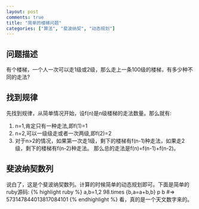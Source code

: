 ```yaml
---
layout: post
comments: true
title: "简单的楼梯问题"
categories: ["算法", "斐波纳契", "动态规划"]
---
```


## 问题描述
有个楼梯，一个人一次可以走1级或2级，那么走上一条100级的楼梯，有多少种不同的走法?

## 找到规律 
先找到规律，从简单情况开始，设f(n)是n级楼梯的走法数量。那么就有:

1. n=1,肯定只有一种走法,即f(1)=1
2. n=2,可以一级级走或者一次两级,即f(2)=2
3. 对于n>2的情况，如果第一次走1级，剩下的楼梯有f(n-1)种走法，如果走2级，剩下的楼梯有f(n-2)种走法。
那么总的走法是f(n)=f(n-1)+f(n-2)。

## 斐波纳契数列
说白了，这是个斐波纳契数列。计算的时候简单的动态规划即可。下面是简单的ruby源码:
{% highlight ruby %}
a,b=1,2
98.times {b,a=a+b,b}
p b #=> 573147844013817084101
{% endhighlight %}
看，真的是一个天文数字来的。
